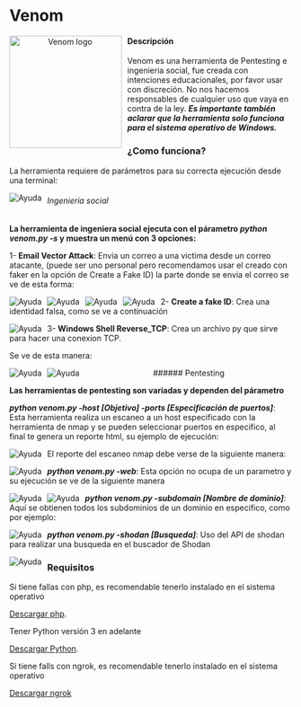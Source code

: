 # Venom
<p align="center">
<img src="images/il_570xN.1908914624_knuz.jpg"
	alt="Venom logo"
	width="200"
	style="float: left; margin-right: 10px;" />
</p>

#### Descripción

Venom es una herramienta de Pentesting e ingenieria social, fue creada con intenciones educacionales, por favor usar con discreción. No nos hacemos responsables de cualquier uso que vaya en contra de la ley.
***Es importante también aclarar que la herramienta solo funciona para el sistema operativo de Windows.***

### ¿Como funciona?

La herramienta requiere de parámetros para su correcta ejecución desde una terminal:
<p align="center">
<img src="images/venom-h.PNG"
	alt="Ayuda"
	style="float: left; margin-right: 10px;" />
</p>

###### Ingenieria social

**La herramienta de ingeniera social ejecuta con el párametro _python venom.py -s_ y muestra un menú con 3 opciones:**

1- **Email Vector Attack**: Envia un correo a una victima desde un correo atacante, (puede ser uno personal pero recomendamos usar el creado con faker en la opción de Create a Fake ID) la parte donde se envia el correo se ve de esta forma:

<p align="center">
<img src="images/phishing1.png"
	alt="Ayuda"
	style="float: left; margin-right: 10px;" />
<p align="center">
<img src="images/phishing2.png"
	alt="Ayuda"
	style="float: left; margin-right: 10px;" />
<p align="center">
<img src="images/email.png"
	alt="Ayuda"
	style="float: left; margin-right: 10px;" />
<p align="center">
<img src="images/login_page.png"
	alt="Ayuda"
	style="float: left; margin-right: 10px;" />

2- **Create a fake ID**: Crea una identidad falsa, como se ve a continuación

<p align="center">
<img src="images/social_tool.PNG"
	alt="Ayuda"
	style="float: left; margin-right: 10px;" />

3- **Windows Shell Reverse_TCP**: Crea un archivo py que sirve para hacer una conexion TCP.
 
Se ve de esta manera:
<p align="center">
<img src="images/rs.png"
	alt="Ayuda"
	style="float: left; margin-right: 10px;" />
<p align="center">
<img src="images/rs2.png"
	alt="Ayuda"
	style="float: left; margin-right: 10px;" />
###### Pentesting 

**Las herramientas de pentesting son variadas y dependen del párametro**

***python venom.py -host [Objetivo] -ports [Especificación de puertos]***: Esta herramienta realiza un escaneo a un host especificado con la herramienta de nmap y se pueden seleccionar puertos en especifico, al final te genera un reporte html, su ejemplo de ejecución:

<p align="center">
<img src="images/host_ports.PNG"
	alt="Ayuda"
	style="float: left; margin-right: 10px;" />
	
El reporte del escaneo nmap debe verse de la siguiente manera:
	
<p align="center">
<img src="images/nmap_report.PNG"
	alt="Ayuda"
	style="float: left; margin-right: 10px;" />
	
***python venom.py -web***: Esta opción no ocupa de un parametro y su ejecución se ve de la siguiente manera 
	
<p align="center">
<img src="images/web_scrap.png"
	alt="Ayuda"
	style="float: left; margin-right: 10px;" />
<p align="center">
<img src="images/web_scrap2.png"
	alt="Ayuda"
	style="float: left; margin-right: 10px;" />

***python venom.py -subdomain [Nombre de dominio]***: Aquí se obtienen todos los subdominios de un dominio en especifico, como por ejemplo:
	
<p align="center">
<img src="images/subdomain.PNG"   
	alt="Ayuda"
	style="float: left; margin-right: 10px;" />
	
***python venom.py -shodan [Busqueda]***: Uso del API de shodan para realizar una busqueda en el buscador de Shodan
	
<p align="center">
<img src="images/shodan.PNG"   
	alt="Ayuda"
	style="float: left; margin-right: 10px;" />

### Requisitos

Si tiene fallas con php, es recomendable tenerlo instalado en el sistema operativo 

[Descargar php](https://windows.php.net/download/).

Tener Python versión 3 en adelante

[Descargar Python](https://www.python.org/downloads/).

Si tiene falls con ngrok, es recomendable tenerlo instalado en el sistema operativo

[Descargar ngrok](https://ngrok.com/download)








